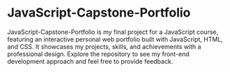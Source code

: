 # JavaScript-Capstone-Portfolio
 JavaScript-Capstone-Portfolio is my final project for a JavaScript course, featuring an interactive personal web portfolio built with JavaScript, HTML, and CSS. It showcases my projects, skills, and achievements with a professional design. Explore the repository to see my front-end development approach and feel free to provide feedback.
